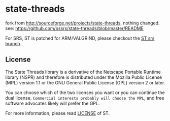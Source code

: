 state-threads
=============

fork from http://sourceforge.net/projects/state-threads, nothing changed.<br/>
see: https://github.com/ossrs/state-threads/blob/master/README

For SRS, ST is patched for ARM/VALGRIND, please checkout the [ST srs branch](https://github.com/ossrs/state-threads/tree/srs).

## License

The State Threads library is a derivative of the Netscape Portable Runtime library (NSPR) and therefore is distributed under the Mozilla Public License (MPL) version 1.1 or the GNU General Public License (GPL) version 2 or later.

You can choose which of the two licenses you want or you can continue the dual license. `Commercial interests probably will choose the MPL`, and free software advocates likely will prefer the GPL.

For more information, please read [LICENSE](http://state-threads.sourceforge.net/license.html) of ST.
